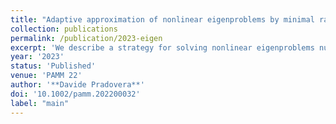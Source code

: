 ```yaml
---
title: "Adaptive approximation of nonlinear eigenproblems by minimal rational interpolation"
collection: publications
permalink: /publication/2023-eigen
excerpt: 'We describe a strategy for solving nonlinear eigenproblems numerically. Our approach is based on the approximation of a vector-valued function, defined as solution of a non-homogeneous version of the eigenproblem. This approximation step is carried out via the minimal rational interpolation method. Notably, an adaptive sampling approach is employed: the expensive data needed for the approximation is gathered at locations that are optimally chosen by following a greedy error indicator. This allows the algorithm to employ computational resources only where &ldquo;most of the information&rdquo; on not-yet-approximated eigenvalues can be found. Then, through a post-processing of the surrogate, the sought-after eigenvalues and eigenvectors are recovered. Numerical examples are used to showcase the effectiveness of the method.'
year: '2023'
status: 'Published'
venue: 'PAMM 22'
author: '**Davide Pradovera**'
doi: '10.1002/pamm.202200032'
label: "main"
---
```


